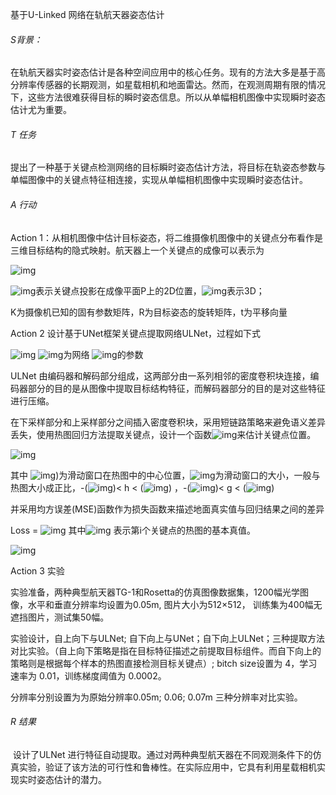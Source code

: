 基于U-Linked 网络在轨航天器姿态估计

###### S背景：

在轨航天器实时姿态估计是各种空间应用中的核心任务。现有的方法大多是基于高分辨率传感器的长期观测，如星载相机和地面雷达。然而，在观测周期有限的情况下，这些方法很难获得目标的瞬时姿态信息。所以从单幅相机图像中实现瞬时姿态估计尤为重要。

###### T 任务

提出了一种基于关键点检测网络的目标瞬时姿态估计方法，将目标在轨姿态参数与单幅图像中的关键点特征相连接，实现从单幅相机图像中实现瞬时姿态估计。

###### A 行动

Action 1：从相机图像中估计目标姿态，将二维摄像机图像中的关键点分布看作是三维目标结构的隐式映射。航天器上一个关键点的成像可以表示为

![img](file:///D:/Temp/msohtmlclip1/01/clip_image002.gif)

![img](file:///D:/Temp/msohtmlclip1/01/clip_image004.gif)表示关键点投影在成像平面P上的2D位置，![img](file:///D:/Temp/msohtmlclip1/01/clip_image006.gif)表示3D；

K为摄像机已知的固有参数矩阵，R为目标姿态的旋转矩阵，t为平移向量

Action 2  设计基于UNet框架关键点提取网络ULNet，过程如下式

![img](file:///D:/Temp/msohtmlclip1/01/clip_image008.gif)         ![img](file:///D:/Temp/msohtmlclip1/01/clip_image010.gif)为网络 ![img](file:///D:/Temp/msohtmlclip1/01/clip_image012.gif)的参数

ULNet 由编码器和解码部分组成，这两部分由一系列相邻的密度卷积块连接，编码器部分的目的是从图像中提取目标结构特征，而解码器部分的目的是对这些特征进行压缩。

在下采样部分和上采样部分之间插入密度卷积块，采用短链路策略来避免语义差异丢失，使用热图回归方法提取关键点，设计一个函数![img](file:///D:/Temp/msohtmlclip1/01/clip_image014.gif)来估计关键点位置。

![img](file:///D:/Temp/msohtmlclip1/01/clip_image016.gif)

其中 ![img](file:///D:/Temp/msohtmlclip1/01/clip_image018.gif))为滑动窗口在热图中的中心位置，![img](file:///D:/Temp/msohtmlclip1/01/clip_image020.gif)为滑动窗口的大小，一般与热图大小成正比，-(![img](file:///D:/Temp/msohtmlclip1/01/clip_image022.gif))< h < (![img](file:///D:/Temp/msohtmlclip1/01/clip_image024.gif)) ，-(![img](file:///D:/Temp/msohtmlclip1/01/clip_image022.gif))< g < (![img](file:///D:/Temp/msohtmlclip1/01/clip_image024.gif))

​    并采用均方误差(MSE)函数作为损失函数来描述地面真实值与回归结果之间的差异

Loss = ![img](file:///D:/Temp/msohtmlclip1/01/clip_image026.gif)  其中![img](file:///D:/Temp/msohtmlclip1/01/clip_image028.gif) 表示第i个关键点的热图的基本真值。

![img](file:///D:/Temp/msohtmlclip1/01/clip_image030.gif)

Action 3  实验

​    实验准备，两种典型航天器TG-1和Rosetta的仿真图像数据集，1200幅光学图像，水平和垂直分辨率均设置为0.05m, 图片大小为512×512， 训练集为400幅无遮挡图片，测试集50幅。

实验设计，自上向下与ULNet; 自下向上与UNet；自下向上ULNet；三种提取方法对比实验。（自上向下策略是指在目标特征描述之前提取目标组件。而自下向上的策略则是根据每个样本的热图直接检测目标关键点）;  bitch size设置为 4，学习速率为 0.01，训练梯度阈值为 0.0002。

分辨率分别设置为为原始分辨率0.05m; 0.06; 0.07m 三种分辨率对比实验。

###### R 结果

​     设计了ULNet 进行特征自动提取。通过对两种典型航天器在不同观测条件下的仿真实验，验证了该方法的可行性和鲁棒性。在实际应用中，它具有利用星载相机实现实时姿态估计的潜力。